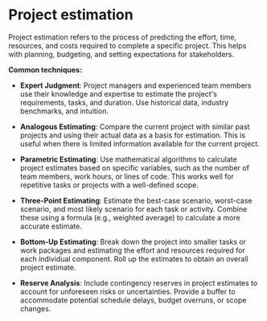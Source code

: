 # Project estimation

Project estimation refers to the process of predicting the effort, time, resources, and costs required to complete a specific project. This helps with planning, budgeting, and setting expectations for stakeholders.

**Common techniques:**

* **Expert Judgment**: Project managers and experienced team members use their knowledge and expertise to estimate the project's requirements, tasks, and duration. Use historical data, industry benchmarks, and intuition.

* **Analogous Estimating**: Compare the current project with similar past projects and using their actual data as a basis for estimation. This is useful when there is limited information available for the current project.

* **Parametric Estimating**: Use mathematical algorithms to calculate project estimates based on specific variables, such as the number of team members, work hours, or lines of code. This works well for repetitive tasks or projects with a well-defined scope.

* **Three-Point Estimating**: Estimate the best-case scenario, worst-case scenario, and most likely scenario for each task or activity. Combine these using a formula (e.g., weighted average) to calculate a more accurate estimate.

* **Bottom-Up Estimating**: Break down the project into smaller tasks or work packages and estimating the effort and resources required for each individual component. Roll up the estimates to obtain an overall project estimate.

* **Reserve Analysis**: Include contingency reserves in project estimates to account for unforeseen risks or uncertainties. Provide a buffer to accommodate potential schedule delays, budget overruns, or scope changes.
